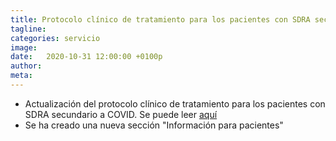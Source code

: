 ```yaml
---
title: Protocolo clínico de tratamiento para los pacientes con SDRA secuncario a COVID y nueva sección de Información para pacientes
tagline: 
categories: servicio
image: 
date:   2020-10-31 12:00:00 +0100p
author: 
meta: 
---
```

 * Actualización del protocolo clínico de tratamiento para los pacientes con SDRA secundario a COVID. Se puede leer [aquí](https://drive.google.com/file/d/1I87soAdq_cd_ogtagN5LAvcolplxtJka/view?usp=sharing)
 * Se ha creado una nueva sección "Información para pacientes"
<!--more-->
